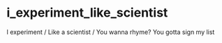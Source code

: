 # i_experiment_like_scientist
I experiment / Like a scientist / You wanna rhyme? You gotta sign my list
